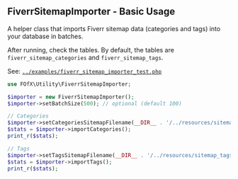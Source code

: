 ## FiverrSitemapImporter - Basic Usage

A helper class that imports Fiverr sitemap data (categories and tags) into your database in batches.

After running, check the tables. By default, the tables are `fiverr_sitemap_categories` and `fiverr_sitemap_tags`.

See: [`../examples/fiverr_sitemap_importer_test.php`](../examples/fiverr_sitemap_importer_test.php)

```php
use FOfX\Utility\FiverrSitemapImporter;

$importer = new FiverrSitemapImporter();
$importer->setBatchSize(500); // optional (default 100)

// Categories
$importer->setCategoriesSitemapFilename(__DIR__ . '/../resources/sitemap_categories.xml');
$stats = $importer->importCategories();
print_r($stats);

// Tags
$importer->setTagsSitemapFilename(__DIR__ . '/../resources/sitemap_tags.xml');
$stats = $importer->importTags();
print_r($stats);
```